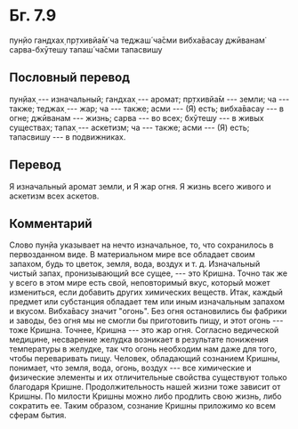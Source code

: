 # Бг. 7.9

пун̣йо гандхах̣ пр̣тхивйа̄м̇ ча теджаш́ ча̄сми вибха̄васау джӣванам̇
сарва-бхӯтешу тапаш́ ча̄сми тапасвишу

## Пословный перевод

пун̣йах̣ --- изначальный; гандхах̣ --- аромат; пр̣тхивйа̄м --- земли; ча ---
также; теджах̣ --- жар; ча --- также; асми --- (Я) есть; вибха̄васау --- в
огне; джӣванам --- жизнь; сарва --- во всех; бхӯтешу --- в живых
существах; тапах̣ --- аскетизм; ча --- также; асми --- (Я) есть;
тапасвишу --- в подвижниках.

## Перевод

Я изначальный аромат земли, и Я жар огня. Я жизнь всего живого и
аскетизм всех аскетов.

## Комментарий

Слово пун̣йа указывает на нечто изначальное, то, что сохранилось в
первозданном виде. В материальном мире все обладает своим запахом, будь
то цветок, земля, вода, воздух и т. д. Изначальный чистый запах,
пронизывающий все сущее, --- это Кришна. Точно так же у всего в этом
мире есть свой, неповторимый вкус, который может измениться, если
добавить других химических веществ. Итак, каждый предмет или субстанция
обладает тем или иным изначальным запахом и вкусом. Вибха̄васу значит
"огонь". Без огня остановились бы фабрики и заводы, без огня мы не
смогли бы приготовить пищу, и этот огонь --- тоже Кришна. Точнее, Кришна
--- это жар огня. Согласно ведической медицине, несварение желудка
возникает в результате понижения температуры в желудке, так что огонь
необходим нам даже для того, чтобы переваривать пищу. Человек,
обладающий сознанием Кришны, понимает, что земля, вода, огонь, воздух
--- все химические и физические элементы и их отличительные свойства
существуют только благодаря Кришне. Продолжительность нашей жизни тоже
зависит от Кришны. По милости Кришны можно либо продлить свою жизнь,
либо сократить ее. Таким образом, сознание Кришны приложимо ко всем
сферам бытия.
